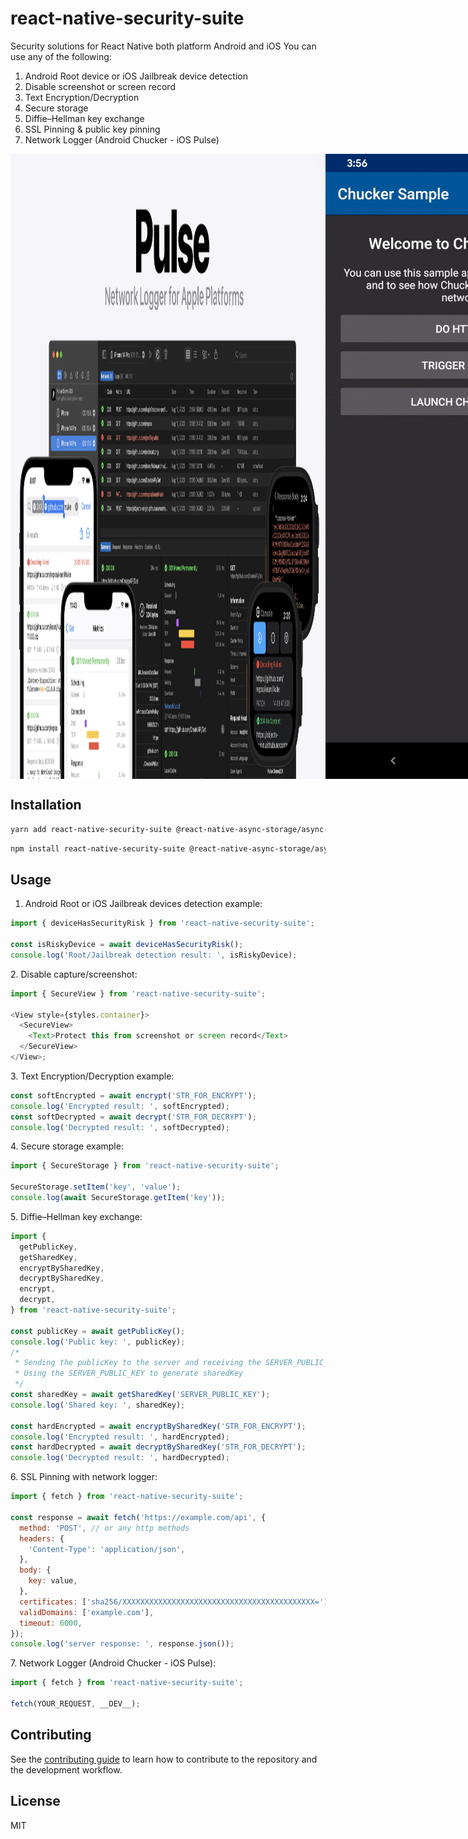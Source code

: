 # react-native-security-suite

Security solutions for React Native both platform Android and iOS
You can use any of the following:

<ol><li>Android Root device or iOS Jailbreak device detection</li><li>Disable screenshot or screen record</li><li>Text Encryption/Decryption</li><li>Secure storage</li><li>Diffie–Hellman key exchange</li><li>SSL Pinning &amp; public key pinning</li><li>Network Logger (Android Chucker - iOS Pulse)</li></ol>

<div style="display: flex; flex-direction: row;">
<img src="https://raw.githubusercontent.com/mohamadnavabi/react-native-security-suite/master/pulse.png" />
<img src="https://raw.githubusercontent.com/mohamadnavabi/react-native-security-suite/master/chucker.gif" />
</div>

## Installation

```sh
yarn add react-native-security-suite @react-native-async-storage/async-storage
```

```sh
npm install react-native-security-suite @react-native-async-storage/async-storage
```

## Usage

1. Android Root or iOS Jailbreak devices detection example:

```js
import { deviceHasSecurityRisk } from 'react-native-security-suite';

const isRiskyDevice = await deviceHasSecurityRisk();
console.log('Root/Jailbreak detection result: ', isRiskyDevice);
```

2\. Disable capture/screenshot:

```js
import { SecureView } from 'react-native-security-suite';

<View style={styles.container}>
  <SecureView>
    <Text>Protect this from screenshot or screen record</Text>
  </SecureView>
</View>;
```

3\. Text Encryption/Decryption example:

```js
const softEncrypted = await encrypt('STR_FOR_ENCRYPT');
console.log('Encrypted result: ', softEncrypted);
const softDecrypted = await decrypt('STR_FOR_DECRYPT');
console.log('Decrypted result: ', softDecrypted);
```

4\. Secure storage example:

```js
import { SecureStorage } from 'react-native-security-suite';

SecureStorage.setItem('key', 'value');
console.log(await SecureStorage.getItem('key'));
```

5\. Diffie–Hellman key exchange:

```js
import {
  getPublicKey,
  getSharedKey,
  encryptBySharedKey,
  decryptBySharedKey,
  encrypt,
  decrypt,
} from 'react-native-security-suite';

const publicKey = await getPublicKey();
console.log('Public key: ', publicKey);
/*
 * Sending the publicKey to the server and receiving the SERVER_PUBLIC_KEY
 * Using the SERVER_PUBLIC_KEY to generate sharedKey
 */
const sharedKey = await getSharedKey('SERVER_PUBLIC_KEY');
console.log('Shared key: ', sharedKey);

const hardEncrypted = await encryptBySharedKey('STR_FOR_ENCRYPT');
console.log('Encrypted result: ', hardEncrypted);
const hardDecrypted = await decryptBySharedKey('STR_FOR_DECRYPT');
console.log('Decrypted result: ', hardDecrypted);
```

6\. SSL Pinning with network logger:

```js
import { fetch } from 'react-native-security-suite';

const response = await fetch('https://example.com/api', {
  method: 'POST', // or any http methods
  headers: {
    'Content-Type': 'application/json',
  },
  body: {
    key: value,
  },
  certificates: ['sha256/XXXXXXXXXXXXXXXXXXXXXXXXXXXXXXXXXXXXXXXXXXX='],
  validDomains: ['example.com'],
  timeout: 6000,
});
console.log('server response: ', response.json());
```

7\. Network Logger (Android Chucker - iOS Pulse):

```js
import { fetch } from 'react-native-security-suite';

fetch(YOUR_REQUEST, __DEV__);
```

## Contributing

See the [contributing guide](CONTRIBUTING.md) to learn how to contribute to the repository and the development workflow.

## License

MIT
